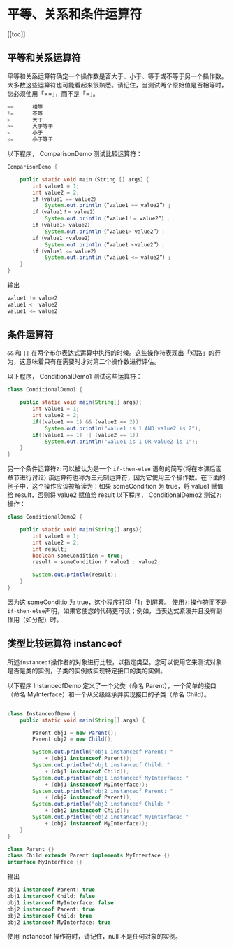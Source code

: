 # 平等、关系和条件运算符
[[toc]]

## 平等和关系运算符
平等和关系运算符确定一个操作数是否大于、小于、等于或不等于另一个操作数。大多数这些运算符也可能看起来很熟悉。请记住，当测试两个原始值是否相等时，您必须使用「==」，而不是「=」。

```java
==      相等
!=      不等
>       大于
>=      大于等于
<       小于
<=      小于等于
```

以下程序， ComparisonDemo 测试比较运算符：

```java
ComparisonDemo {

    public static void main（String [] args）{
        int value1 = 1;
        int value2 = 2;
        if（value1 == value2）
            System.out.println（“value1 == value2”）;
        if（value1！= value2）
            System.out.println（“value1！= value2”）;
        if（value1> value2）
            System.out.println（“value1> value2”）;
        if（value1 <value2）
            System.out.println（“value1 <value2”）;
        if（value1 <= value2）
            System.out.println（“value1 <= value2”）;
    }
}
```

输出

```java
value1 != value2
value1 <  value2
value1 <= value2
```


## 条件运算符

`&&` 和 `||` 在两个布尔表达式运算中执行的时候。这些操作符表现出「短路」的行为，这意味着只有在需要时才对第二个操作数进行评估。

以下程序， ConditionalDemo1 测试这些运算符：

```java
class ConditionalDemo1 {

    public static void main(String[] args){
        int value1 = 1;
        int value2 = 2;
        if((value1 == 1) && (value2 == 2))
            System.out.println("value1 is 1 AND value2 is 2");
        if((value1 == 1) || (value2 == 1))
            System.out.println("value1 is 1 OR value2 is 1");
    }
}
```

另一个条件运算符`?:`可以被认为是一个 `if-then-else` 语句的简写(将在本课后面章节进行讨论).该运算符也称为三元制运算符，因为它使用三个操作数。在下面的例子中，这个操作应该被解读为：如果 someCondition 为 true，将 value1 赋值给 result，否则将 value2 赋值给 result
以下程序， ConditionalDemo2 测试`?:`操作：

```java
class ConditionalDemo2 {

    public static void main(String[] args){
        int value1 = 1;
        int value2 = 2;
        int result;
        boolean someCondition = true;
        result = someCondition ? value1 : value2;

        System.out.println(result);
    }
}
```
因为这 someConditio 为 true，这个程序打印「1」到屏幕。 使用`?:`操作符而不是`if-then-else`声明，如果它使您的代码更可读；例如，当表达式紧凑并且没有副作用（如分配）时。

## 类型比较运算符 instanceof

所述`instanceof`操作者的对象进行比较，以指定类型。您可以使用它来测试对象是否是类的实例，子类的实例或实现特定接口的类的实例。

以下程序 InstanceofDemo 定义了一个父类（命名 Parent），一个简单的接口（命名 MyInterface）和一个从父级继承并实现接口的子类（命名 Child）。

```java

class InstanceofDemo {
    public static void main(String[] args) {

        Parent obj1 = new Parent();
        Parent obj2 = new Child();

        System.out.println("obj1 instanceof Parent: "
            + (obj1 instanceof Parent));
        System.out.println("obj1 instanceof Child: "
            + (obj1 instanceof Child));
        System.out.println("obj1 instanceof MyInterface: "
            + (obj1 instanceof MyInterface));
        System.out.println("obj2 instanceof Parent: "
            + (obj2 instanceof Parent));
        System.out.println("obj2 instanceof Child: "
            + (obj2 instanceof Child));
        System.out.println("obj2 instanceof MyInterface: "
            + (obj2 instanceof MyInterface));
    }
}

class Parent {}
class Child extends Parent implements MyInterface {}
interface MyInterface {}
```

输出

```java
obj1 instanceof Parent: true
obj1 instanceof Child: false
obj1 instanceof MyInterface: false
obj2 instanceof Parent: true
obj2 instanceof Child: true
obj2 instanceof MyInterface: true
```

使用 instanceof 操作符时，请记住，null 不是任何对象的实例。
